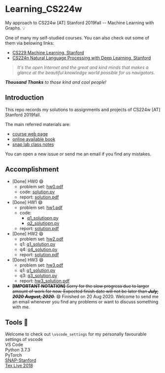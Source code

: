 # Learning_CS224w
My approach to CS224w [AT] Stanford 2019fall -- Machine Learning with Graphs. 💡

One of many my self-studied courses. You can also check out some of them via belowing links:
- [CS229 Machine Learning, Stanford](https://github.com/LFhase/CS229)
- [CS224n Natural Language Processing with Deep Learning, Stanford](https://github.com/LFhase/Learning_CS224n)

> *It's the open Internet and the great and kind minds that makes a glance at the beautiful knowledge world possible for us navigators.*

***Thousand Thanks** to those kind and cool people!*

## Introduction 
This repo records my solutions to assignments and projects of CS224w [AT] Stanford 2019fall. <br>

The main referred materials are:
- [course web page](http://web.stanford.edu/class/cs224w/index.html#content)
- [online available book](http://www.cs.cornell.edu/home/kleinber/networks-book/)
- [snap lab class notes](https://snap-stanford.github.io/cs224w-notes/)

You can open a new issue or send me an email if you find any mistakes.

## Accomplishment 
- [Done] HW0 😄
    - problem set: [hw0.pdf](https://github.com/LFhase/Learning_CS224w/tree/master/Homework/HW0/hw0.pdf)
    - code: [solution.py](https://github.com/LFhase/Learning_CS224w/tree/master/Homework/HW0/solution.py)
    - report: [solution.pdf](https://github.com/LFhase/Learning_CS224w/tree/master/Homework/HW0/hw0_solution.pdf)
- [Done] HW1 😄
    - problem set: [hw1.pdf](https://github.com/LFhase/Learning_CS224w/tree/master/Homework/HW1/hw1.pdf)
    - code: 
        - [q1_solutiopn.py](https://github.com/LFhase/Learning_CS224w/tree/master/Homework/HW1/q1_solution.py)
        - [q2_solutiopn.py](https://github.com/LFhase/Learning_CS224w/tree/master/Homework/HW1/q2_solution.py)
    - report: [solution.pdf](https://github.com/LFhase/Learning_CS224w/tree/master/Homework/HW1/hw1_solution.pdf)
- [Done] HW2 😄
    - problem set: [hw2.pdf](https://github.com/LFhase/Learning_CS224w/tree/master/Homework/HW2/hw2.pdf)
    - q1: [q1_solution.py](https://github.com/LFhase/Learning_CS224w/tree/master/Homework/HW2/q1_solution.py)
    - q4: [q4_solution.py](https://github.com/LFhase/Learning_CS224w/tree/master/Homework/HW2/q4)
    - report: [solution.pdf](https://github.com/LFhase/Learning_CS224w/tree/master/Homework/HW2/hw2_solution.pdf)
- [Done] HW3 😄
    - problem set: [hw3.pdf](https://github.com/LFhase/Learning_CS224w/tree/master/Homework/HW3/hw3.pdf)
    - q1: [q1_solution.py](https://github.com/LFhase/Learning_CS224w/tree/master/Homework/HW3/q1-starter.py)
    - q3: [q3_solution.py](https://github.com/LFhase/Learning_CS224w/tree/master/Homework/HW3/hw3-q3-starter.py)
    - report: [hw3_solution.pdf](https://github.com/LFhase/Learning_CS224w/tree/master/Homework/HW3/hw3_solution.pdf)
- <strike>**[IMPORTANT NOTATION]** Sorry for the slow progress due to larger amount of work for now. Expected finish date will not be later than <strike>***July, 2020***</strike> ***August, 2020***.</strike> 
😄 Finished on 20 Aug 2020. Welcome to send me an email whenever you find any problems or want to discuss something with me.

## Tools 🔨
Welcome to check out `\vscode_settings` for my personally favourable settings of vscode <br> 
VS Code <br>
Python 3.7.3 <br>
PyTorch <br>
[SNAP-Stanford](http://snap.stanford.edu/snappy/) <br>
[Tex Live 2018](http://www.tug.org/texlive/windows.html) 
